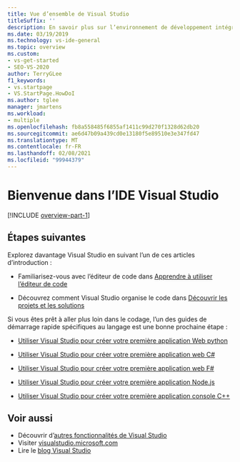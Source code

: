```yaml
---
title: Vue d’ensemble de Visual Studio
titleSuffix: ''
description: En savoir plus sur l’environnement de développement intégré de Visual Studio.
ms.date: 03/19/2019
ms.technology: vs-ide-general
ms.topic: overview
ms.custom:
- vs-get-started
- SEO-VS-2020
author: TerryGLee
f1_keywords:
- vs.startpage
- VS.StartPage.HowDoI
ms.author: tglee
manager: jmartens
ms.workload:
- multiple
ms.openlocfilehash: fb8a558485f6855af1411c99d270f1328d62db20
ms.sourcegitcommit: ae6d47b09a439cd0e13180f5e89510e3e347fd47
ms.translationtype: MT
ms.contentlocale: fr-FR
ms.lasthandoff: 02/08/2021
ms.locfileid: "99944379"
---
```

# <a name="welcome-to-the-visual-studio-ide"></a>Bienvenue dans l’IDE Visual Studio

[!INCLUDE [overview-part-1](includes/ide-overview.md)]

## <a name="next-steps"></a>Étapes suivantes

Explorez davantage Visual Studio en suivant l’un de ces articles d’introduction :

- Familiarisez-vous avec l’éditeur de code dans [Apprendre à utiliser l’éditeur de code](../get-started/tutorial-editor.md)

- Découvrez comment Visual Studio organise le code dans [Découvrir les projets et les solutions](../get-started/tutorial-projects-solutions.md)

Si vous êtes prêt à aller plus loin dans le codage, l’un des guides de démarrage rapide spécifiques au langage est une bonne prochaine étape :

- [Utiliser Visual Studio pour créer votre première application Web python](../ide/quickstart-python.md)

- [Utiliser Visual Studio pour créer votre première application web C#](../ide/quickstart-aspnet-core.md)

- [Utiliser Visual Studio pour créer votre première application web F#](../ide/quickstart-fsharp.md)

- [Utiliser Visual Studio pour créer votre première application Node.js](../ide/quickstart-nodejs.md)

- [Utiliser Visual Studio pour créer votre première application console C++](/cpp/get-started/tutorial-console-cpp)

## <a name="see-also"></a>Voir aussi

- Découvrir d’[autres fonctionnalités de Visual Studio](../ide/advanced-feature-overview.md)
- Visiter [visualstudio.microsoft.com](https://visualstudio.microsoft.com/vs/)
- Lire le [blog Visual Studio](https://devblogs.microsoft.com/visualstudio/)
